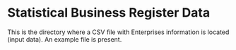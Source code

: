 # Statistical Business Register Data

This is the directory where a CSV file with Enterprises information is located (input data). An example file is present.
